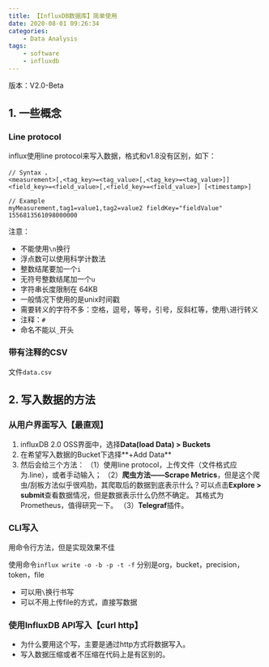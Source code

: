 ```yaml
---
title: 【InfluxDB数据库】简单使用
date: 2020-08-01 09:26:34
categories:
	- Data Analysis
tags:
	- software
	- influxdb
---
```


版本：V2.0-Beta

## 1. 一些概念

### Line protocol

influx使用line protocol来写入数据，格式和v1.8没有区别，如下：

<!--more-->

```
// Syntax ，
<measurement>[,<tag_key>=<tag_value>[,<tag_key>=<tag_value>]] <field_key>=<field_value>[,<field_key>=<field_value>] [<timestamp>]

// Example
myMeasurement,tag1=value1,tag2=value2 fieldKey="fieldValue" 1556813561098000000
```

注意：

- 不能使用`\n`换行
- 浮点数可以使用科学计数法
- 整数结尾要加一个`i`
- 无符号整数结尾加一个`u`
- 字符串长度限制在 64KB
- 一般情况下使用的是unix时间戳
- 需要转义的字符不多：空格，逗号，等号，引号，反斜杠等，使用`\`进行转义
- 注释：`#`
- 命名不能以`_`开头

### 带有注释的CSV
文件`data.csv`

## 2. 写入数据的方法

### 从用户界面写入【最直观】

1. influxDB 2.0 OSS界面中，选择**Data(load Data) > Buckets**
2. 在希望写入数据的Bucket下选择**+Add Data**
3. 然后会给三个方法：
   （1）使用line protocol，上传文件（文件格式应为.line），或者手动输入；
     （2）**爬虫方法——Scrape Metrics**，但是这个爬虫/刮板方法似乎很鸡肋，其爬取后的数据到底表示什么？可以点击**Explore > submit**查看数据情况，但是数据表示什么仍然不确定。
   其格式为Prometheus，值得研究一下。
     （3）**Telegraf**插件。

### CLI写入

用命令行方法，但是实现效果不佳

使用命令`influx write -o -b -p -t -f`
分别是org，bucket，precision，token，file

- 可以用`\`换行书写
- 可以不用上传file的方式，直接写数据

### 使用InfluxDB API写入【curl http】

- 为什么要用这个写，主要是通过http方式将数据写入。
- 写入数据压缩或者不压缩在代码上是有区别的。